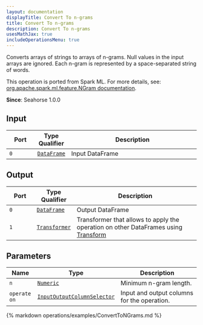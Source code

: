 ```yaml
---
layout: documentation
displayTitle: Convert To n-grams
title: Convert To n-grams
description: Convert To n-grams
usesMathJax: true
includeOperationsMenu: true
---
```

Converts arrays of strings to arrays of n-grams. Null values in the input arrays are ignored. Each n-gram is represented by a space-separated string of words.

This operation is ported from Spark ML. For more details, see: <a target="_blank" href="http://spark.apache.org/docs/1.6.0/api/scala/index.html#org.apache.spark.ml.feature.NGram">org.apache.spark.ml.feature.NGram documentation</a>.

**Since**: Seahorse 1.0.0

## Input


<table>
<thead>
<tr>
<th style="width:15%">Port</th>
<th style="width:15%">Type Qualifier</th>
<th style="width:70%">Description</th>
</tr>
</thead>
<tbody>
    <tr><td><code>0</code></td><td><code><a href="../classes/dataframe.html">DataFrame</a></code></td><td>Input DataFrame</td></tr>
</tbody>
</table>


## Output


<table>
<thead>
<tr>
<th style="width:15%">Port</th>
<th style="width:15%">Type Qualifier</th>
<th style="width:70%">Description</th>
</tr>
</thead>
<tbody>
    <tr><td><code>0</code></td><td><code><a href="../classes/dataframe.html">DataFrame</a></code></td><td>Output DataFrame</td></tr><tr><td><code>1</code></td><td><code><a href="../classes/transformer.html">Transformer</a></code></td><td>Transformer that allows to apply the operation on other DataFrames using <a href="transform.html">Transform</a></td></tr>
</tbody>
</table>


## Parameters


<table class="table">
<thead>
<tr>
<th style="width:15%">Name</th>
<th style="width:15%">Type</th>
<th style="width:70%">Description</th>
</tr>
</thead>
<tbody>

<tr>
<td><code>n</code></td>
<td><code><a href="../parameter_types.html#numeric">Numeric</a></code></td>
<td>Minimum n-gram length.</td>
</tr>

<tr>
<td><code>operate on</code></td>
<td><code><a href="../parameter_types.html#input-output-column-selector">InputOutputColumnSelector</a></code></td>
<td>Input and output columns for the operation.</td>
</tr>

</tbody>
</table>


{% markdown operations/examples/ConvertToNGrams.md %}
